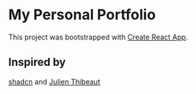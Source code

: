 # My Personal Portfolio

This project was bootstrapped with [Create React App](https://github.com/facebook/create-react-app).

## Inspired by
[shadcn](https://shadcn.com/) and [Julien Thibeaut](https://www.julienthibeaut.xyz/)
